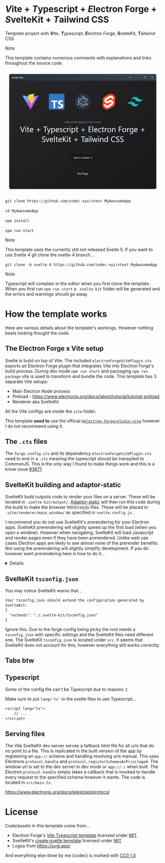 # ***V***ite + ***T***ypescript + ***E***lectron Forge + ***S***velteKit + ***T***ailwind CSS

Template project with ***V***ite, ***T***ypescript, ***E***lectron Forge, ***S***velteKit, ***T***ailwind CSS

> [!Note]
>
> This template contains numerous comments with explanations and links throughout the source code.

![](readme001.png)

```
git clone https://github.com/codec-xyz/vtest MyAwesomeApp

cd MyAwesomeApp

npm install

npm run start
```

> [!Note]
>
> This template uses the currently still not released Svelte 5. If you want to use Svelte 4 git clone the svelte-4 branch...
>
> `git clone -b svelte-4 https://github.com/codec-xyz/vtest MyAwesomeApp`

> [!Note]
>
> Typescript will complain in the editor when you first clone the template. When you first run `npm run start` a `.svelte-kit` folder will be generated and the errors and warnings should go away.

# How the template works

Here are various details about the template's workings. However nothing beats looking thought the code.

## The Electron Forge x Vite setup

Svelte is build on top of Vite. The included `electronForgeVitePlugin.cts` exports an Electron Forge plugin that integrates Vite into Electron Forge's build process. During dev mode `npm run start` and packaging `npm run package` vite is used to transform and bundle the code. This template has 3 separate Vite setups:
- Main Electron Node process
- Preload - https://www.electronjs.org/docs/latest/tutorial/tutorial-preload
- Renderer aka SvelteKit

All the Vite configs are inside the `vite` folder.

This template **used to** use the official [`@electron-forge/plugin-vite`](https://www.npmjs.com/package/@electron-forge/plugin-vite) however I do not recommend using it.

## The `.cts` files

The `forge.config.cts` and its dependency `electronForgeVitePlugin.cts` need to end in a `.cts` meaning the typescript should be transpiled to CommonJS. This is the only way I found to make things work and this is a know issue [#3671](https://github.com/electron/forge/issues/3671).

## SvelteKit building and adaptor-static

SvelteKit build outputs code to render your files on a server. These will be located in `.svelte-kit/output/`. [Adaptor-static](https://kit.svelte.dev/docs/adapter-static) will then run this code during the build to make the browser html/css/js files. These will be placed in `.vite/renderer/main_window/` as specified in `svelte.config.js`.

I recommend you do not use SvelteKit's prerendering for your Electron apps. SvelteKit prerendering will slightly speed up the first load (when you open a window). However when navigating, SvelteKit will load Javascript and render pages even if they have been prerendered. Unlike web use cases Electron apps are likely to see almost none of the prerender benefits. Not using the prerendering will slightly simplify development. If you do however want prerendering here is how to do it...

<details>
These two options placed in `+layout.ts` or `+page.ts` files tell adapter-static how to render the files...

```
export const prerender = false;
export const ssr = false;
```

> [!Note]
>
> For adaptor-static keep the values the same, so either both true or both false.

- `prerender` - weather or not adapter-static will output an html file for this page
- `ssr` - weather or no adapter-static will prerender the page aka: false = blank page (and browser js to render the page)

Values of `prerender = false` and `ssr = false` means no html file is output for the this page. It will work as an [SPA (Single Page Application)](https://kit.svelte.dev/docs/single-page-apps) where this or any other page that are not present will use the fallback page `200.html` which is specified to adapter-static in `svelte.config.js`.

Values of `prerender = true` and `ssr = true` will prerender the page at build time and output an html file. One that is not blank. Reactivity, event handlers, and all other svelte features will still work. However this is prerendered during build time meaning no Electron feature and some other features will not be present. For example, state cannot be dependent on preferred color theme or window size. Use this to detect browser vs prerender...
```
import { browser } from '$app/environment';
if(browser) { ... }
```
</details>

## SvelteKit `tsconfig.json`

You may notice SvelteKit warns that...
```
Your tsconfig.json should extend the configuration generated by SvelteKit:
{
  "extends": "./.svelte-kit/tsconfig.json"
}
```
Ignore this. Due to the forge config being picky the root needs a `tsconfig.json` with specific settings and the SvelteKit files need different one. The SvelteKit `tsconfig.json` is located under `src`. It seems that SvelteKit does not account for this, however everything still works correctly.

## Tabs btw

## Typescript

Some of the config file can't be Typescript due to reasons :(

Make sure to put `lang='ts'` in the svelte files to use Typescript...
```
<script lang="ts">
	// ...
</script>
```

## Serving files

The Vite SvelteKit dev server serves a fallback html file for all urls that do no point to a file. This is replicated in the built version of the app by registering an `app://` schema and handling resolving urls manual. This uses Electrons `protocol.handle` and `protocol.registerSchemesAsPrivileged`. The window url is set to the dev server in dev mode or `app://-/` when built. The Electron `protocol.handle` simply takes a callback that is invoked to handle every request to the specified schema however it wants. The code is located in `src/main.ts`.

https://www.electronjs.org/docs/latest/api/protocol

# License

Code/assets in this template come from...
- Electron Forge's [Vite Typescript template](https://github.com/electron/forge/tree/main/packages/template/vite-typescript) licensed under [MIT](https://github.com/electron/forge/blob/main/LICENSE).
- SvelteKit's [create-svelte template](https://github.com/sveltejs/kit/tree/main/packages/create-svelte) licensed under [MIT](https://github.com/sveltejs/kit/blob/main/LICENSE)
- Logos from https://svgl.app/

And everything else done by <span property="cc:attributionName">me (codec)</span> is marked with <a href="https://creativecommons.org/publicdomain/zero/1.0/" target="_blank" rel="license noopener noreferrer" style="display:inline-block;">CC0 1.0<img style="height:22px!important;margin-left:3px;vertical-align:text-bottom;" src="https://mirrors.creativecommons.org/presskit/icons/cc.svg" alt=""><img style="height:22px!important;margin-left:3px;vertical-align:text-bottom;" src="https://mirrors.creativecommons.org/presskit/icons/zero.svg" alt=""></a>